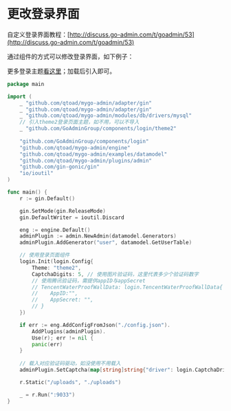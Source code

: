# 更改登录界面
自定义登录界面教程：[http://discuss.go-admin.com/t/goadmin/53](http://discuss.go-admin.com/t/goadmin/53)

通过组件的方式可以修改登录界面，如下例子：

更多登录主题[看这里](https://github.com/GoAdminGroup/components/blob/master/login/README_CN.md)；加载后引入即可。

```go
package main

import (
	_ "github.com/qtoad/mygo-admin/adapter/gin"	    
    _ "github.com/qtoad/mygo-admin/adapter/gin"
    _ "github.com/qtoad/mygo-admin/modules/db/drivers/mysql"
    // 引入theme2登录页面主题，如不用，可以不导入
    _ "github.com/GoAdminGroup/components/login/theme2"
	
	"github.com/GoAdminGroup/components/login"
	"github.com/qtoad/mygo-admin/engine"
	"github.com/qtoad/mygo-admin/examples/datamodel"
	"github.com/qtoad/mygo-admin/plugins/admin"
	"github.com/gin-gonic/gin"
	"io/ioutil"
)

func main() {
	r := gin.Default()

	gin.SetMode(gin.ReleaseMode)
	gin.DefaultWriter = ioutil.Discard

	eng := engine.Default()
	adminPlugin := admin.NewAdmin(datamodel.Generators)
	adminPlugin.AddGenerator("user", datamodel.GetUserTable)

    // 使用登录页面组件
    login.Init(login.Config{
        Theme: "theme2",
        CaptchaDigits: 5, // 使用图片验证码，这里代表多少个验证码数字
        // 使用腾讯验证码，需提供appID与appSecret
        // TencentWaterProofWallData: login.TencentWaterProofWallData{
        //    AppID:"",
        //    AppSecret: "",
        // }   
    })

	if err := eng.AddConfigFromJson("./config.json").
		AddPlugins(adminPlugin).
		Use(r); err != nil {
		panic(err)
	}
		
	// 载入对应验证码驱动，如没使用不用载入
	adminPlugin.SetCaptcha(map[string]string{"driver": login.CaptchaDriverKeyDefault})

	r.Static("/uploads", "./uploads")

	_ = r.Run(":9033")
}
```
